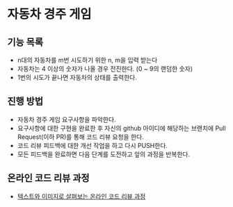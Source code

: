 # 자동차 경주 게임
## 기능 목록
* n대의 자동차를 m번 시도하기 위한 n, m을 입력 받는다
* 자동차는 4 이상의 숫자가 나올 경우 전진한다. (0 ~ 9의 랜덤한 숫자)
* 1번의 시도가 끝나면 자동차의 상태를 출력한다.
## 진행 방법
* 자동차 경주 게임 요구사항을 파악한다.
* 요구사항에 대한 구현을 완료한 후 자신의 github 아이디에 해당하는 브랜치에 Pull Request(이하 PR)를 통해 코드 리뷰 요청을 한다.
* 코드 리뷰 피드백에 대한 개선 작업을 하고 다시 PUSH한다.
* 모든 피드백을 완료하면 다음 단계를 도전하고 앞의 과정을 반복한다.

## 온라인 코드 리뷰 과정
* [텍스트와 이미지로 살펴보는 온라인 코드 리뷰 과정](https://github.com/next-step/nextstep-docs/tree/master/codereview)
